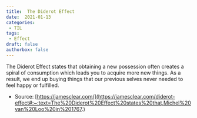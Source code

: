 ```yaml
---
title:  The Diderot Effect
date:  2021-01-13
categories:
 - TIL
tags:
 - Effect
draft: false
authorbox: false
---
```


The Diderot Effect states that obtaining a new possession often creates a spiral of consumption which leads you to acquire more new things. As a result, we end up buying things that our previous selves never needed to feel happy or fulfilled.


   * Source: [https://jamesclear.com/](https://jamesclear.com/diderot-effect#:~:text=The%20Diderot%20Effect%20states%20that,Michel%20van%20Loo%20in%201767.)
